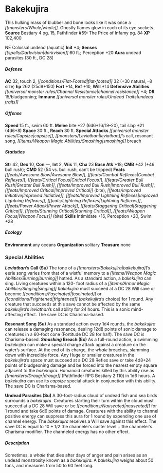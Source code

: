 ﻿---
cssclass: [monsters]
title1: Bakekujira
desc_short: This hulking mass of blubber and bone looks like it was once a whale.
  Ghostly flames glow in each of its eye sockets.
title2: Bakekujira
CR: 17
sources:
- name: Bestiary 4
  page: 15
  link: http://paizo.com/products/btpy91ds?Pathfinder-Roleplaying-Game-Bestiary-4
- name: 'Pathfinder #59: The Price of Infamy'
  page: 84
  link: http://paizo.com/pathfinder/adventurePath/skullAndShackles/v5748btpy8moh
XP: 102400
alignment: NE
size: Colossal
type: undead
subtypes:
- aquatic
initiative:
  bonus: 4
senses:
  darkvision: 60
auras:
- name: undead parasites
  radius: 30
  DC: 28
AC:
  AC: 32
  touch: 2
  flat_footed: 32
  components:
    natural: 30
    size: -8
HP:
  HP: 262
  long: 25d8+150
saves:
  fort: 14
  ref: 10
  will: 14
defensive_abilities:
- channel resistance +4
DR:
- amount: 15
  weakness: bludgeoning
immunities:
- undead traits
speeds:
  base: 15
  swim: 60
attacks:
  melee:
  - - text: bite +27 (6d6+16/19-20)
      entries:
      - - damage: 6d6+16
          crit_range: 19-20
      attack: bite
      bonus:
      - 27
    - text: tail slap +21 (4d6+8)
      entries:
      - - damage: 4d6+8
      attack: tail slap
      bonus:
      - 21
  special:
  - capsize
  - leviathan's call
  - resonant song
  - smashing breach
space: 30
reach: 30
ability_scores:
  STR: 42
  DEX: 10
  CON:
  INT: 2
  WIS: 11
  CHA: 23
BAB: 18
CMB: 42
CMB_other: +46 bull rush
CMD: 52
CMD_other: 54 vs. bull rush, can't be tripped
feats:
- name: Awesome Blow
- name: Combat Reflexes
- name: Critical Focus
- name: Greater Bull Rush
- name: Improved Bull Rush
- name: Improved Critical (bite)
- name: Improved Initiative
- name: Improved Lightning Reflexes
- name: Lightning Reflexes
- name: Power Attack
- name: Staggering Critical
- name: Stunning Critical
- name: Weapon Focus (bite)
skills:
  Intimidate: 16
  Perception: 20
  Swim: 28
ecology:
  environment: any oceans
  organization: solitary
  treasure_type: none
special_abilities:
  Leviathan's Call (Su): The tone of a bakekujira's eerie song varies from that of
    a wistful memory to a burning hatred. As a standard action, a bakekujira can sing.
    Living creatures within a 120- foot radius of a singing bakekujira must succeed
    at a DC 28 Will save or become fascinated or frightened (bakekujira's choice)
    for 1 round. Any creature that succeeds at this save cannot be affected by the
    same bakekujira's leviathan's call ability for 24 hours. This is a sonic mind-affecting
    effect. The save DC is Charisma-based.
  Resonant Song (Su): As a standard action every 1d4 rounds, the bakekujira can release
    a damaging resonance, dealing 12d8 points of sonic damage to creatures in a 60-foot
    cone (Fortitude DC 28 for half). The save DC is Charisma-based.
  Smashing Breach (Ex): As a full-round action, a swimming bakekujira can make a special
    charge attack against a creature on the water's surface. At the end of its charge,
    the whale breaches, slamming down with incredible force. Any Huge or smaller creatures
    in the bakekujira's space must succeed at a DC 28 Reflex save or take 4d8+24 points
    of bludgeoning damage and be forced into the nearest empty square adjacent to
    the bakekujira. Humanoid creatures killed by this ability rise as draugr (Pathfinder
    RPG Bestiary 2 110) in 1d6 hours. A bakekujira can use its capsize special attack
    in conjunction with this ability. The save DC is Charisma-based.
  Undead Parasites (Su): A 30-foot-radius cloud of undead fish and sea birds surrounds
    a bakekujira. Creatures starting their turn within the cloud must succeed at a
    DC 28 Will save or be nauseated for 1 round and take 6d6 points of damage. Creatures
    with the ability to channel positive energy can suppress this aura for 1 round
    by expending one use of channel energy. The bakekujira receives a Will save against
    this effect. The save DC is equal to 10 + 1/2 the channeler's caster level + the
    channeler's Charisma modifier. The channeled energy has no other effect.
desc_long: Sometimes, a whale that dies after days of anger and pain arises as an
  undead monstrosity known as a bakekujira. A bakekujira weighs about 50 tons, and
  measures from 50 to 60 feet long.

---

# Bakekujira
This hulking mass of blubber and bone looks like it was once a _[[monsters/Whale|whale]]_. Ghostly flames glow in each of its eye sockets.
**Source** Bestiary 4 pg. 15, Pathfinder #59: The Price of Infamy pg. 84
**XP** 102,400

NE Colossal undead (aquatic)
**Init** +4; **Senses** _[[spells/Darkvision|darkvision]]_ 60 ft.; Perception +20
**Aura** undead parasites (30 ft., DC 28)

##### Defense

**AC** 32, touch 2, _[[conditions/Flat-Footed|flat-footed]]_ 32 (+30 natural, –8 size)
**hp** 262 (25d8+150)
**Fort** +14, **Ref** +10, **Will** +14
**Defensive Abilities** _[[universal monster rules/Channel Resistance|channel resistance]]_ +4; **DR** 15/bludgeoning; **Immune** _[[universal monster rules/Undead Traits|undead traits]]_

##### Offense
**Speed** 15 ft., swim 60 ft.
**Melee** bite +27 (6d6+16/19–20), tail slap +21 (4d6+8)
**Space** 30 ft., **Reach** 30 ft.
**Special Attacks** _[[universal monster rules/Capsize|capsize]]_, _[[monsters/Leviathan|leviathan]]_’s call, resonant song, _[[items/Weapon Magic Abilities/Smashing|smashing]]_ breach

##### Statistics
**Str** 42, **Dex** 10, **Con** —, **Int** 2, **Wis** 11, **Cha** 23
**Base Atk** +18; **CMB** +42 (+46 bull rush); **CMD** 52 (54 vs. bull rush, can’t be tripped)
**Feats** _[[feats/Awesome Blow|Awesome Blow]]_, _[[feats/Combat Reflexes|Combat Reflexes]]_, _[[feats/Critical Focus|Critical Focus]]_, _[[feats/Greater Bull Rush|Greater Bull Rush]]_, _[[feats/Improved Bull Rush|Improved Bull Rush]]_, _[[feats/Improved Critical|Improved Critical]]_ (bite), _[[feats/Improved Initiative|Improved Initiative]]_, _[[feats/Improved Lightning Reflexes|Improved Lightning Reflexes]]_, _[[feats/Lightning Reflexes|Lightning Reflexes]]_, _[[feats/Power Attack|Power Attack]]_, _[[feats/Staggering Critical|Staggering Critical]]_, _[[feats/Stunning Critical|Stunning Critical]]_, _[[feats/Weapon Focus|Weapon Focus]]_ (bite)
**Skills** Intimidate +16, Perception +20, Swim +28

##### Ecology

**Environment** any oceans
**Organization** solitary
**Treasure** none

### Special Abilities

**_Leviathan_’s Call (Su)** The tone of a _[[monsters/Bakekujira|bakekujira]]_’s eerie song varies from that of a wistful memory to a _[[items/Weapon Magic Abilities/Burning|burning]]_ hatred. As a standard action, a _bakekujira_ can sing. Living creatures within a 120- foot radius of a _[[items/Armor Magic Abilities/Singing|singing]]_ _bakekujira_ must succeed at a DC 28 Will save or become _[[conditions/Fascinated|fascinated]]_ or _[[conditions/Frightened|frightened]]_ (_bakekujira_’s choice) for 1 round. Any creature that succeeds at this save cannot be affected by the same _bakekujira_’s _leviathan_’s call ability for 24 hours. This is a sonic mind-affecting effect. The save DC is Charisma-based.

**Resonant Song (Su)** As a standard action every 1d4 rounds, the _bakekujira_ can release a damaging resonance, dealing 12d8 points of sonic damage to creatures in a 60-foot cone (Fortitude DC 28 for half). The save DC is Charisma-based.
**_Smashing_ Breach (Ex)** As a full-round action, a swimming _bakekujira_ can make a special charge attack against a creature on the water’s surface. At the end of its charge, the _whale_ breaches, slamming down with incredible force. Any Huge or smaller creatures in the _bakekujira_’s space must succeed at a DC 28 Reflex save or take 4d8+24 points of bludgeoning damage and be forced into the nearest empty square adjacent to the _bakekujira_. Humanoid creatures killed by this ability rise as _[[monsters/Draugr|draugr]]_ (Pathfinder RPG Bestiary 2 110) in 1d6 hours. A _bakekujira_ can use its _capsize_ special attack in conjunction with this ability. The save DC is Charisma-based.

**Undead Parasites (Su)** A 30-foot-radius cloud of undead fish and sea birds surrounds a _bakekujira_. Creatures starting their turn within the cloud must succeed at a DC 28 Will save or be _[[conditions/Nauseated|nauseated]]_ for 1 round and take 6d6 points of damage. Creatures with the ability to channel positive energy can suppress this aura for 1 round by expending one use of channel energy. The _bakekujira_ receives a Will save against this effect. The save DC is equal to 10 + 1/2 the channeler’s caster level + the channeler’s Charisma modifier. The channeled energy has no other effect.

##### Description

Sometimes, a _whale_ that dies after days of anger and pain arises as an undead monstrosity known as a _bakekujira_. A _bakekujira_ weighs about 50 tons, and measures from 50 to 60 feet long.
